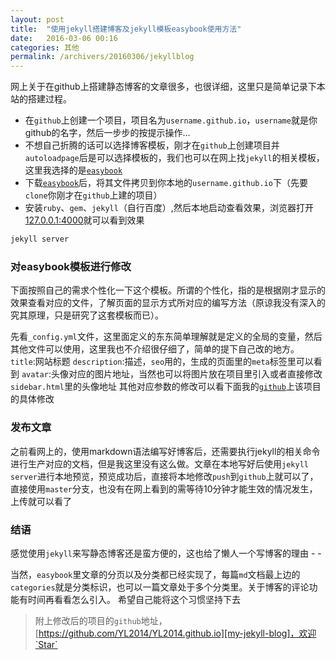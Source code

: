 ```yaml
---
layout: post
title:  "使用jekyll搭建博客及jekyll模板easybook使用方法"
date:   2016-03-06 00:16
categories: 其他
permalink: /archivers/20160306/jekyllblog
---
```


网上关于在github上搭建静态博客的文章很多，也很详细，这里只是简单记录下本站的搭建过程。

* 在`github`上创建一个项目，项目名为`username.github.io`，`username`就是你github的名字，然后一步步的按提示操作...
*  不想自己折腾的话可以选择博客模板，刚才在`github`上创建项目并`autoloadpage`后是可以选择模板的，我们也可以在网上找`jekyll`的相关模板，这里我选择的是[`easybook`](https://github.com/laobubu/jekyll-theme-EasyBook)
* 下载[`easybook`](https://github.com/laobubu/jekyll-theme-EasyBook)后，将其文件拷贝到你本地的`username.github.io`下（先要`clone`你刚才在`github`上建的项目）
* 安装`ruby`、`gem`、`jekyll`（自行百度）,然后本地启动查看效果，浏览器打开[127.0.0.1:4000](http://127.0.0.1:4000)就可以看到效果

```ruby
jekyll server
```

### 对easybook模板进行修改 ###

下面按照自己的需求个性化一下这个模板。所谓的个性化，指的是根据刚才显示的效果查看对应的文件，了解页面的显示方式所对应的编写方法（原谅我没有深入的究其原理，只是研究了这套模板而已）。

先看`_config.yml`文件，这里面定义的东东简单理解就是定义的全局的变量，然后其他文件可以使用，这里我也不介绍很仔细了，简单的提下自己改的地方。
`title`:网站标题
`description`:描述，`seo`用的，生成的页面里的`meta`标签里可以看到
`avatar`:头像对应的图片地址，当然也可以将图片放在项目里引入或者直接修改`sidebar.html`里的头像地址
其他对应参数的修改可以看下面我的[`github`][my-jekyll-blog]上该项目的具体修改

### 发布文章

之前看网上的，使用markdown语法编写好博客后，还需要执行jekyll的相关命令进行生产对应的文档，但是我这里没有这么做。文章在本地写好后使用`jekyll server`进行本地预览，预览成功后，直接将本地修改`push`到`github`上就可以了，直接使用`master`分支，也没有在网上看到的需等待10分钟才能生效的情况发生，上传就可以看了

### 结语

感觉使用`jekyll`来写静态博客还是蛮方便的，这也给了懒人一个写博客的理由 - -

当然，`easybook`里文章的分页以及分类都已经实现了，每篇`md`文档最上边的`categories`就是分类标识，也可以一篇文章处于多个分类里。关于博客的评论功能有时间再看看怎么引入。
希望自己能将这个习惯坚持下去

> 附上修改后的项目的`github`地址，[https://github.com/YL2014/YL2014.github.io][my-jekyll-blog]，欢迎`Star`

[my-jekyll-blog]: https://github.com/YL2014/YL2014.github.io
